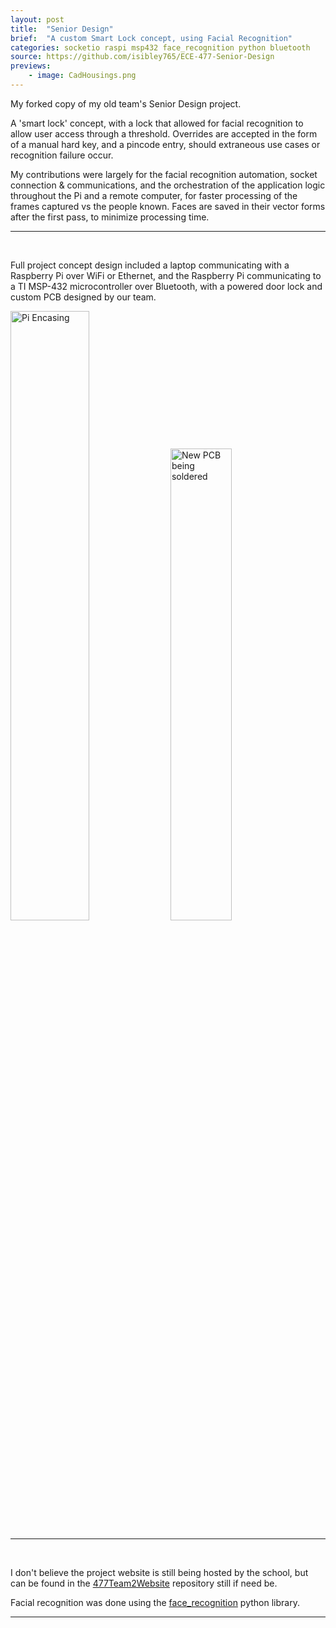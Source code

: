 ```yaml
---
layout: post
title:  "Senior Design"
brief:  "A custom Smart Lock concept, using Facial Recognition"
categories: socketio raspi msp432 face_recognition python bluetooth
source: https://github.com/isibley765/ECE-477-Senior-Design
previews:
    - image: CadHousings.png
---
```


My forked copy of my old team's Senior Design project.

A 'smart lock' concept, with a lock that allowed for facial recognition to allow user access through a threshold.
Overrides are accepted in the form of a manual hard key, and a pincode entry, should extraneous use cases or
recognition failure occur.

My contributions were largely for the facial recognition automation, socket connection & communications, and the
orchestration of the application logic throughout the Pi and a remote computer, for faster processing of the frames
captured vs the people known. Faces are saved in their vector forms after the first pass, to minimize processing
time.

---
<br/>

Full project concept design included a laptop communicating with a Raspberry Pi over WiFi or Ethernet, and the
Raspberry Pi communicating to a TI MSP-432 microcontroller over Bluetooth, with a powered door lock and custom
PCB designed by our team.

<img src="{{site.baseurl}}/images/Senior Design/PiAndCameraEnclosed.jpg" alt="Pi Encasing" width="50%" />
<img src="{{site.baseurl}}/images/Senior Design/solderingNewBoard.jpg" alt="New PCB being soldered" width="44%" />

---
<br>

I don't believe the project website is still being hosted by the school, but can be found in the
[477Team2Website](https://github.com/isibley765/477Team2Website) repository still if need be.

Facial recognition was done using the [face_recognition](https://pypi.org/project/face-recognition/) python
library.

---
